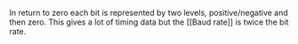 In return to zero each bit is represented by two levels, positive/negative and then zero. This gives a lot of timing data but the [[Baud rate]] is twice the bit rate.